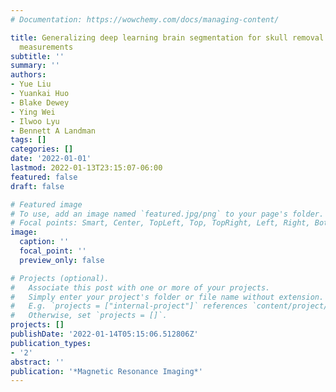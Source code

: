 ```yaml
---
# Documentation: https://wowchemy.com/docs/managing-content/

title: Generalizing deep learning brain segmentation for skull removal and intracranial
  measurements
subtitle: ''
summary: ''
authors:
- Yue Liu
- Yuankai Huo
- Blake Dewey
- Ying Wei
- Ilwoo Lyu
- Bennett A Landman
tags: []
categories: []
date: '2022-01-01'
lastmod: 2022-01-13T23:15:07-06:00
featured: false
draft: false

# Featured image
# To use, add an image named `featured.jpg/png` to your page's folder.
# Focal points: Smart, Center, TopLeft, Top, TopRight, Left, Right, BottomLeft, Bottom, BottomRight.
image:
  caption: ''
  focal_point: ''
  preview_only: false

# Projects (optional).
#   Associate this post with one or more of your projects.
#   Simply enter your project's folder or file name without extension.
#   E.g. `projects = ["internal-project"]` references `content/project/deep-learning/index.md`.
#   Otherwise, set `projects = []`.
projects: []
publishDate: '2022-01-14T05:15:06.512806Z'
publication_types:
- '2'
abstract: ''
publication: '*Magnetic Resonance Imaging*'
---
```

